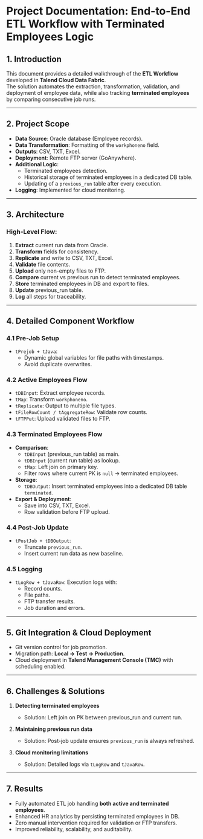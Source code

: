 # Project Documentation: End-to-End ETL Workflow with Terminated Employees Logic

## 1. Introduction

This document provides a detailed walkthrough of the **ETL Workflow** developed in **Talend Cloud Data Fabric**.  
The solution automates the extraction, transformation, validation, and deployment of employee data, while also tracking **terminated employees** by comparing consecutive job runs.

---

## 2. Project Scope

- **Data Source**: Oracle database (Employee records).  
- **Data Transformation**: Formatting of the `workphoneno` field.  
- **Outputs**: CSV, TXT, Excel.  
- **Deployment**: Remote FTP server (GoAnywhere).  
- **Additional Logic**:  
  - Terminated employees detection.  
  - Historical storage of terminated employees in a dedicated DB table.  
  - Updating of a `previous_run` table after every execution.  
- **Logging**: Implemented for cloud monitoring.  

---

## 3. Architecture

### High-Level Flow:
1. **Extract** current run data from Oracle.  
2. **Transform** fields for consistency.  
3. **Replicate** and write to CSV, TXT, Excel.  
4. **Validate** file contents.  
5. **Upload** only non-empty files to FTP.  
6. **Compare** current vs previous run to detect terminated employees.  
7. **Store** terminated employees in DB and export to files.  
8. **Update** previous_run table.  
9. **Log** all steps for traceability.  

---

## 4. Detailed Component Workflow

### 4.1 Pre-Job Setup
- `tPrejob + tJava`:  
  - Dynamic global variables for file paths with timestamps.  
  - Avoid duplicate overwrites.  

### 4.2 Active Employees Flow
- `tDBInput`: Extract employee records.  
- `tMap`: Transform `workphoneno`.  
- `tReplicate`: Output to multiple file types.  
- `tFileRowCount / tAggregateRow`: Validate row counts.  
- `tFTPPut`: Upload validated files to FTP.  

### 4.3 Terminated Employees Flow
- **Comparison**:  
  - `tDBInput` (previous_run table) as main.  
  - `tDBInput` (current run table) as lookup.  
  - `tMap`: Left join on primary key.  
  - Filter rows where current PK is `null` → terminated employees.  
- **Storage**:  
  - `tDBOutput`: Insert terminated employees into a dedicated DB table `terminated`.  
- **Export & Deployment**:  
  - Save into CSV, TXT, Excel.  
  - Row validation before FTP upload.  

### 4.4 Post-Job Update
- `tPostJob + tDBOutput`:  
  - Truncate `previous_run`.  
  - Insert current run data as new baseline.  

### 4.5 Logging
- `tLogRow + tJavaRow`: Execution logs with:  
  - Record counts.  
  - File paths.  
  - FTP transfer results.  
  - Job duration and errors.  

---

## 5. Git Integration & Cloud Deployment

- Git version control for job promotion.  
- Migration path: **Local → Test → Production**.  
- Cloud deployment in **Talend Management Console (TMC)** with scheduling enabled.  

---

## 6. Challenges & Solutions

1. **Detecting terminated employees**  
   - Solution: Left join on PK between previous_run and current run.  

2. **Maintaining previous run data**  
   - Solution: Post-job update ensures `previous_run` is always refreshed.  

3. **Cloud monitoring limitations**  
   - Solution: Detailed logs via `tLogRow` and `tJavaRow`.  

---

## 7. Results

- Fully automated ETL job handling **both active and terminated employees**.  
- Enhanced HR analytics by persisting terminated employees in DB.  
- Zero manual intervention required for validation or FTP transfers.  
- Improved reliability, scalability, and auditability.  
